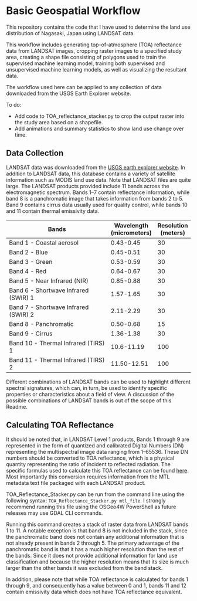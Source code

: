 # Basic Geospatial Workflow

This repository contains the code that I have used to determine the land use distribution of Nagasaki, Japan using LANDSAT data.

This workflow includes generating top-of-atmosphere (TOA) reflectance data from LANDSAT images, cropping raster images to a specified study area, creating a shape file consisting of polygons used to train the supervised machine learning model, training both supervised and unsupervised machine learning models, as well as visualizing the resultant data.

The workflow used here can be applied to any collection of data downloaded from the USGS Earth Explorer website. 

To do:
 - Add code to TOA_reflectance_stacker.py to crop the output raster into the study area based on a shapefile.
 - Add animations and summary statistics to show land use change over time.

## Data Collection

LANDSAT data was downloaded from the [USGS earth explorer website](https://earthexplorer.usgs.gov/). In addition to LANDSAT data, this database contains a variety of satellite information such as MODIS land use data. Note that LANDSAT files are quite large. The LANDSAT products provided include 11 bands across the electromagnetic spectrum. Bands 1–7 contain reflectance information, while band 8 is a panchromatic image that takes information from bands 2 to 5. Band 9 contains cirrus data usually used for quality control, while bands 10 and 11 contain thermal emissivity data. 

| Bands                                | Wavelength<br>(micrometers) | Resolution<br>(meters) |
| ------------------------------------ | --------------------------- | ---------------------- |
| Band 1 - Coastal aerosol             | 0.43-0.45                   | 30                     |
| Band 2 - Blue                        | 0.45-0.51                   | 30                     |
| Band 3 - Green                       | 0.53-0.59                   | 30                     |
| Band 4 - Red                         | 0.64-0.67                   | 30                     |
| Band 5 - Near Infrared (NIR)         | 0.85-0.88                   | 30                     |
| Band 6 - Shortwave Infrared (SWIR) 1 | 1.57-1.65                   | 30                     |
| Band 7 - Shortwave Infrared (SWIR) 2 | 2.11-2.29                   | 30                     |
| Band 8 - Panchromatic                | 0.50-0.68                   | 15                     |
| Band 9 - Cirrus                      | 1.36-1.38                   | 30                     |
| Band 10 - Thermal Infrared (TIRS) 1  | 10.6-11.19                  | 100                    |
| Band 11 - Thermal Infrared (TIRS) 2  | 11.50-12.51                 | 100                    |

Different combinations of LANDSAT bands can be used to highlight different spectral signatures, which can, in turn, be used to identify specific properties or characteristics about a field of view. A discussion of the possible combinations of LANDSAT bands is out of the scope of this Readme.

## Calculating TOA Reflectance

It should be noted that, in LANDSAT Level 1 products, Bands 1 through 9 are represented in the form of quantized and calibrated Digital Numbers (DN) representing the multispectral image data ranging from 1–65536. These DN numbers should be converted to TOA reflectance, which is a physical quantity representing the ratio of incident to reflected radiation. The specific formulas used to calculate this TOA reflectance can be found [here]( https://www.usgs.gov/landsat-missions/using-usgs-landsat-level-1-data-product). Most importantly this conversion requires information from the MTL metadata text file packaged with each LANDSAT product.

TOA_Reflectance_Stacker.py can be run from the command line using the following syntax: `TOA_Reflectance_Stacker.py mtl_file`. I strongly recommend running this file using the OSGeo4W PowerShell as future releases may use GDAL CLI commands.

Running this command creates a stack of raster data from LANDSAT bands 1 to 11. A notable exception is that band 8 is not included in the stack, since the panchromatic band does not contain any additional information that is not already present in bands 2 through 5. The primary advantage of the panchromatic band is that it has a much higher resolution than the rest of the bands. Since it does not provide additional information for land use classification and because the higher resolution means that its size is much larger than the other bands it was excluded from the band stack. 

In addition, please note that while TOA reflectance is calculated for bands 1 through 9, and consequently has a value between 0 and 1, bands 11 and 12 contain emissivity data which does not have TOA reflectance equivalent. 


